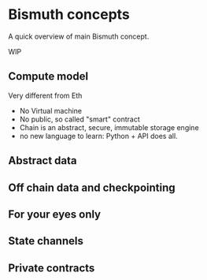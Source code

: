 # Bismuth concepts

A quick overview of main Bismuth concept.

WIP

## Compute model

Very different from Eth

- No Virtual machine
- No public, so called "smart" contract
- Chain is an abstract, secure, immutable storage engine
- no new language to learn: Python + API does all.

## Abstract data

## Off chain data and checkpointing

## For your eyes only

## State channels

## Private contracts
